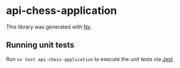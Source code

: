 # api-chess-application

This library was generated with [Nx](https://nx.dev).

## Running unit tests

Run `nx test api-chess-application` to execute the unit tests via [Jest](https://jestjs.io).
